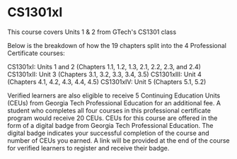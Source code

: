 # CS1301xI
This course covers Units 1 & 2 from GTech's CS1301 class

Below is the breakdown of how the 19 chapters split into the 4 Professional Certificate courses:

CS1301xI: Units 1 and 2 (Chapters 1.1, 1.2, 1.3, 2.1, 2.2, 2.3, and 2.4)
CS1301xII: Unit 3 (Chapters 3.1, 3.2, 3.3, 3.4, 3.5)
CS1301xIII: Unit 4 (Chapters 4.1, 4.2, 4.3, 4.4, 4.5)
CS1301xIV: Unit 5 (Chapters 5.1, 5.2)

Verified learners are also eligible to receive 5 Continuing Education Units (CEUs) from Georgia Tech Professional Education for an additional fee. A student who completes all four courses in this professional certificate program would receive 20 CEUs. CEUs for this course are offered in the form of a digital badge from Georgia Tech Professional Education. The digital badge indicates your successful completion of the course and number of CEUs you earned. A link will be provided at the end of the course for verified learners to register and receive their badge.